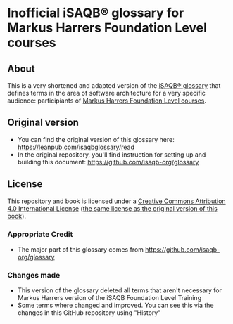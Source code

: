 # Inofficial iSAQB® glossary for Markus Harrers Foundation Level courses

## About
This is a very shortened and adapted version of the [iSAQB® glossary](https://github.com/isaqb-org/glossary) that defines terms in the area of software architecture for a very specific audience: participiants of [Markus Harrers Foundation Level courses](https://www.socreatory.com/de/trainers/markus-harrer).


## Original version
* You can find the original version of this glossary here: https://leanpub.com/isaqbglossary/read
* In the original repository, you'll find instruction for setting up and building this document: https://github.com/isaqb-org/glossary

## License

This repository and book is licensed under a [Creative Commons Attribution 4.0 International License](https://creativecommons.org/licenses/by/4.0/) ([the same license as the original version of this book](https://github.com/isaqb-org/glossary#license)).

### Appropriate Credit
* The major part of this glossary comes from https://github.com/isaqb-org/glossary

### Changes made
* This version of the glossary deleted all terms that aren't necessary for Markus Harrers version of the iSAQB Foundation Level Training
* Some terms where changed and improved. You can see this via the changes in this GitHub repository using "History"
